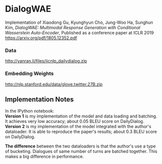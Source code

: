 # DialogWAE
Implementation of Xiaodong Gu, Kyunghyun Cho, Jung-Woo Ha, Sunghun Kim, _DialogWAE: Multimodal Response Generation with Conditional Wasserstein Auto-Encoder_, 
Published as a conference paper at ICLR 2019
https://arxiv.org/pdf/1805.12352.pdf

### Data
http://yanran.li/files/ijcnlp_dailydialog.zip

### Embedding Weights
http://nlp.stanford.edu/data/glove.twitter.27B.zip

## Implementation Notes
In the IPython notebook:  
**Version 1** is my implementation of the model and data loading and batching. It achieves very low accuracy; about 0.05 BLEU score on DailyDialog.  
**Version 2** is my implementation of the model integrated with the author's dataloader. It is able to reproduce the paper's results; about 0.3 BLEU score on DailyDialog.

**The difference** between the two dataloaders is that the author's use a type of bucketing. Dialogues of same number of turns are batched together. This makes a big difference in performance.
